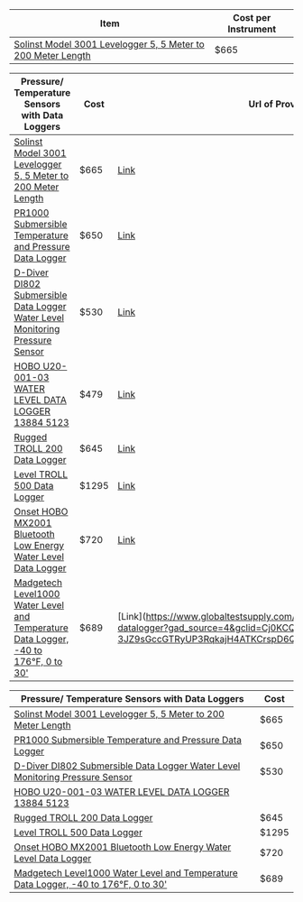 |Item                         |Cost per Instrument|
|-----------------------------|--------------------------|
|[Solinst Model 3001 Levelogger 5, 5 Meter to 200 Meter Length](https://shop.prmfiltration.com/products/solinst-model-3001-levelogger-5-5-meter-to-200-meter-length?currency=USD&variant=43447341285561&utm_medium=cpc&utm_source=google&utm_campaign=Google%20Shopping&stkn=b12a3a614f9f&keyword=&utm_adgroup=&utm_medium=ppc&utm_term=&utm_campaign=GS+-+Water+Level+Indicators&utm_source=adwords&hsa_kw=&hsa_cam=20792052705&hsa_ver=3&hsa_acc=5711099154&hsa_ad=681932524696&hsa_grp=153781953777&hsa_src=g&hsa_mt=&hsa_tgt=pla-1393587162910&hsa_net=adwords&gad_source=1&gclid=Cj0KCQiAtaOtBhCwARIsAN_x-3KLRvhvtkdTshuhJON8LnKMiagUCHcsij2NafXIlm1MgPoZEa6syJkaAh8CEALw_wcB) |$665|

| Pressure/ Temperature Sensors with Data Loggers                                                      | Cost | Url of Provider |
|-----------------------------------------------------------------------------------------------------|------|------------------|
| [Solinst Model 3001 Levelogger 5, 5 Meter to 200 Meter Length](https://shop.prmfiltration.com/products/solinst-model-3001-levelogger-5-5-meter-to-200-meter-length?currency=USD&variant=43447341285561&utm_medium=cpc&utm_source=google&utm_campaign=Google%20Shopping&stkn=b12a3a614f9f&keyword=&utm_adgroup=&utm_medium=ppc&utm_term=&utm_campaign=GS+-+Water+Level+Indicators&utm_source=adwords&hsa_kw=&hsa_cam=20792052705&hsa_ver=3&hsa_acc=5711099154&hsa_ad=681932524696&hsa_grp=153781953777&hsa_src=g&hsa_mt=&hsa_tgt=pla-1393587162910&hsa_net=adwords&gad_source=1&gclid=Cj0KCQiAtaOtBhCwARIsAN_x-3KLRvhvtkdTshuhJON8LnKMiagUCHcsij2NafXIlm1MgPoZEa6syJkaAh8CEALw_wcB) | $665 | [Link](https://shop.prmfiltration.com/products/solinst-model-3001-levelogger-5-5-meter-to-200-meter-length?currency=USD&variant=43447341285561&utm_medium=cpc&utm_source=google&utm_campaign=Google%20Shopping&stkn=b12a3a614f9f&keyword=&utm_adgroup=&utm_medium=ppc&utm_term=&utm_campaign=GS+-+Water+Level+Indicators&utm_source=adwords&hsa_kw=&hsa_cam=20792052705&hsa_ver=3&hsa_acc=5711099154&hsa_ad=681932524696&hsa_grp=153781953777&hsa_src=g&hsa_mt=&hsa_tgt=pla-1393587162910&hsa_net=adwords&gad_source=1&gclid=Cj0KCQiAtaOtBhCwARIsAN_x-3KLRvhvtkdTshuhJON8LnKMiagUCHcsij2NafXIlm1MgPoZEa6syJkaAh8CEALw_wcB) |
| [PR1000 Submersible Temperature and Pressure Data Logger](https://www.iothrifty.com/products/pr1000-temperature-and-pressure-data-logger?variant=43573448474861&gad_source=1&gclid=Cj0KCQiAtaOtBhCwARIsAN_x-3ItCUbWQPfTIW8bJDhuBd5oGU-5TLqH1GxiFBw7Q4yG4ldEs7L1OVUaAmTzEALw_wcB) | $650 | [Link](https://www.iothrifty.com/products/pr1000-temperature-and-pressure-data-logger?variant=43573448474861&gad_source=1&gclid=Cj0KCQiAtaOtBhCwARIsAN_x-3ItCUbWQPfTIW8bJDhuBd5oGU-5TLqH1GxiFBw7Q4yG4ldEs7L1OVUaAmTzEALw_wcB) |
| [D-Diver DI802 Submersible Data Logger Water Level Monitoring Pressure Sensor](https://www.ebay.com/itm/334302964616?chn=ps&mkevt=1&mkcid=28&srsltid=AfmBOorsBHuv7Kf8wJr7fuVieCijHrO6QNJHvGcB-83NiCWUU102vXVkid0) | $530 | [Link](https://www.ebay.com/itm/334302964616?chn=ps&mkevt=1&mkcid=28&srsltid=AfmBOorsBHuv7Kf8wJr7fuVieCijHrO6QNJHvGcB-83NiCWUU102vXVkid0) |
| [HOBO U20-001-03 WATER LEVEL DATA LOGGER 13884 5123](https://www.ebay.com/itm/305309535177?_trkparms=amclksrc%3DITM%26aid%3D1110006%26algo%3DHOMESPLICE.SIM%26ao%3D1%26asc%3D259357%26meid%3Da1ffd7168a31407c97b53b174746d735%26pid%3D101875%26rk%3D1%26rkt%3D4%26sd%3D334302964616%26itm%3D305309535177%26pmt%3D1%26noa%3D0%26pg%3D4429486%26algv%3DSimplAMLv11WebTrimmedV3MskuWithLambda85KnnRecallV1V2V4ItemNrtInQueryAndCassiniVisualRankerAndBertRecallWithVMEV3CPCAutoWithCassiniEmbRecall&_trksid=p4429486.c101875.m1851&amdata=cksum%3A305309535177a1ffd7168a31407c97b53b174746d735%7Cenc%3AAQAIAAABYHD%252FO%252BVoFoPPIoZ2g0kOZxWd85mWuIHekSp3qag7zFfwObZeQoitzE%252FDCfcejfO%252BzOLmzZmy11RrgWpA56KM9DpasK%252BGtGYwCFvgaK6ijP5AqShEUhT8f2oX6hvndJ3G0oWH8DD1DlBWseQltpxcSDW2Uu52NrseaxeINpsrDP6vx7ny%252BkPKauMa3yeSanWiiuYj%252BuFM7pjYIcCSwHZ8WIJO9sa3jO1dMyEvZCd3yNFwTA2jwF3aikX%252BhN71bAl7zkAKK7BnOOn4SHPm3NwqqKQ%252BCZuZhv0yirpDiPqtWEdCEM6UUEBlmEZNdxzA3NQVWiMG6tagdHgNIcBn2o%252BjYzvYH%252B8778p%252FtEaPHFzd84KJRPeYTccF8UjZn2EjSnjBVAnLtiAj5miJMrcS9c8hUbDs0Hjtyho4sw6T0HMF9peAlBzXkKHLLmhmH4KhwJqJpkdbGBhSf%252BcOWj0kpDqGMfw%253D%7Campid%3APL_CLK%7Cclp%3A4429486&epid=527568318) | $479 | [Link](https://www.ebay.com/itm/305309535177?_trkparms=amclksrc%3DITM%26aid%3D1110006%26algo%3DHOMESPLICE.SIM%26ao%3D1%26asc%3D259357%26meid%3Da1ffd7168a31407c97b53b174746d735%26pid%3D101875%26rk%3D1%26rkt%3D4%26sd%3D334302964616%26itm%3D305309535177%26pmt%3D1%26noa%3D0%26pg%3D4429486%26algv%3DSimplAMLv11WebTrimmedV3MskuWithLambda85KnnRecallV1V2V4ItemNrtInQueryAndCassiniVisualRankerAndBertRecallWithVMEV3CPCAutoWithCassiniEmbRecall&_trksid=p4429486.c101875.m1851&amdata=cksum%3A305309535177a1ffd7168a31407c97b53b174746d735%7Cenc%3AAQAIAAABYHD%252FO%252BVoFoPPIoZ2g0kOZxWd85mWuIHekSp3qag7zFfwObZeQoitzE%252FDCfcejfO%252BzOLmzZmy11RrgWpA56KM9DpasK%252BGtGYwCFvgaK6ijP5AqShEUhT8f2oX6hvndJ3G0oWH8DD1DlBWseQltpxcSDW2Uu52NrseaxeINpsrDP6vx7ny%252BkPKauMa3yeSanWiiuYj%252BuFM7pjYIcCSwHZ8WIJO9sa3jO1dMyEvZCd3yNFwTA2jwF3aikX%252BhN71bAl7zkAKK7BnOOn4SHPm3NwqqKQ%252BCZuZhv0yirpDiPqtWEdCEM6UUEBlmEZNdxzA3NQVWiMG6tagdHgNIcBn2o%252BjYzvYH%252B8778p%252FtEaPHFzd84KJRPeYTccF8UjZn2EjSnjBVAnLtiAj5miJMrcS9c8hUbDs0Hjtyho4sw6T0HMF9peAlBzXkKHLLmhmH4KhwJqJpkdbGBhSf%252BcOWj0kpDqGMfw%253D%7Campid%3APL_CLK%7Cclp%3A4429486&epid=527568318) |
| [Rugged TROLL 200 Data Logger](https://in-situ.com/us/rugged-troll-200?creative=652801403648&keyword=rugged%20troll%20100&matchtype=p&network=g&device=c&gclid=Cj0KCQiAtaOtBhCwARIsAN_x-3KtoUUwgpgDwWq06XOUO-wsMz7tKGmsCe15fDjiA7SsgSFO0Uu-UWQaAhw0EALw_wcB) | $645 | [Link](https://in-situ.com/us/rugged-troll-200?creative=652801403648&keyword=rugged%20troll%20100&matchtype=p&network=g&device=c&gclid=Cj0KCQiAtaOtBhCwARIsAN_x-3KtoUUwgpgDwWq06XOUO-wsMz7tKGmsCe15fDjiA7SsgSFO0Uu-UWQaAhw0EALw_wcB) |
| [Level TROLL 500 Data Logger](https://in-situ.com/us/level-troll-500-data-logger?creative=433721100416&keyword=&matchtype=&network=g&device=c&gclid=Cj0KCQiAtaOtBhCwARIsAN_x-3ILgd3uZtuTBc_q04JgBoOVulOODTlJ5XmMN23EzwFXUDohuK4YFcMaAjz7EALw_wcB) | $1295 | [Link](https://in-situ.com/us/level-troll-500-data-logger?creative=433721100416&keyword=&matchtype=&network=g&device=c&gclid=Cj0KCQiAtaOtBhCwARIsAN_x-3ILgd3uZtuTBc_q04JgBoOVulOODTlJ5XmMN23EzwFXUDohuK4YFcMaAjz7EALw_wcB) |
| [Onset HOBO MX2001 Bluetooth Low Energy Water Level Data Logger](https://www.instrumentation2000.com/onset-mx2001.html?ff=1&fp=3171) | $720 | [Link](https://www.instrumentation2000.com/onset-mx2001.html?ff=1&fp=3171) |
| [Madgetech Level1000 Water Level and Temperature Data Logger, -40 to 176°F, 0 to 30'](https://www.globaltestsupply.com/product/madgetech-level1000-datalogger?gad_source=4&gclid=Cj0KCQiAtaOtBhCwARIsAN_x-3JZ9sGccGTRyUP3RqkajH4ATKCrspD6QyqxA4WsQTJTHuav37oHJQ8aAtCqEALw_wcB) | $689 | [Link](https://www.globaltestsupply.com/product/madgetech-level1000-datalogger?gad_source=4&gclid=Cj0KCQiAtaOtBhCwARIsAN_x-3JZ9sGccGTRyUP3RqkajH4ATKCrspD6QyqxA4WsQTJTHuav37oHJQ8aAtC

| Pressure/ Temperature Sensors with Data Loggers                                                      | Cost |
|-----------------------------------------------------------------------------------------------------|------|
| [Solinst Model 3001 Levelogger 5, 5 Meter to 200 Meter Length](https://shop.prmfiltration.com/products/solinst-model-3001-levelogger-5-5-meter-to-200-meter-length?currency=USD&variant=43447341285561&utm_medium=cpc&utm_source=google&utm_campaign=Google%20Shopping&stkn=b12a3a614f9f&keyword=&utm_adgroup=&utm_medium=ppc&utm_term=&utm_campaign=GS+-+Water+Level+Indicators&utm_source=adwords&hsa_kw=&hsa_cam=20792052705&hsa_ver=3&hsa_acc=5711099154&hsa_ad=681932524696&hsa_grp=153781953777&hsa_src=g&hsa_mt=&hsa_tgt=pla-1393587162910&hsa_net=adwords&gad_source=1&gclid=Cj0KCQiAtaOtBhCwARIsAN_x-3KLRvhvtkdTshuhJON8LnKMiagUCHcsij2NafXIlm1MgPoZEa6syJkaAh8CEALw_wcB) | $665 |
| [PR1000 Submersible Temperature and Pressure Data Logger](https://www.iothrifty.com/products/pr1000-temperature-and-pressure-data-logger?variant=43573448474861&gad_source=1&gclid=Cj0KCQiAtaOtBhCwARIsAN_x-3ItCUbWQPfTIW8bJDhuBd5oGU-5TLqH1GxiFBw7Q4yG4ldEs7L1OVUaAmTzEALw_wcB) | $650 |
| [D-Diver DI802 Submersible Data Logger Water Level Monitoring Pressure Sensor](https://www.ebay.com/itm/334302964616?chn=ps&mkevt=1&mkcid=28&srsltid=AfmBOorsBHuv7Kf8wJr7fuVieCijHrO6QNJHvGcB-83NiCWUU102vXVkid0) | $530 |
| [HOBO U20-001-03 WATER LEVEL DATA LOGGER 13884 5123](https://www.ebay.com/itm/305309535177?_trkparms=amclksrc%3DITM%26aid%3D1110006%26algo%3DHOMESPLICE.SIM%26ao%3D1%26asc%3D259357%26meid%3Da1ffd7168a31407c97b53b174746d735%26pid%3D101875%26rk%3D1%26rkt%3D4%26sd%3D334302964616%26itm%3D305309535177%26pmt%3D1%26noa%3D0%26pg%3D4429486%26algv%3DSimplAMLv11WebTrimmedV3MskuWithLambda85KnnRecallV1V2V4ItemNrtInQueryAndCassiniVisualRankerAndBertRecallWithVMEV3CPCAutoWithCassiniEmbRecall&_trksid=p4429486.c101875.m1851&amdata=cksum%3A305309535177a1ffd7168a31407c97b53b174746d735%7Cenc%3AAQAIAAABYHD%252FO%252BVoFoPPIoZ2g0kOZxWd85mWuIHekSp3qag7zFfwObZeQoitzE%252FDCfcejfO%252BzOLmzZmy11RrgWpA56KM9DpasK%252BGtGYwCFvgaK6ijP5AqShEUhT8f2oX6hvndJ3G0oWH8DD1DlBWseQltpxcSDW2Uu52NrseaxeINpsrDP6vx7ny%252BkPKauMa3yeSanWiiuYj%252BuFM7pjYIcCSwHZ8WIJO9sa3jO1dMyEvZCd3yNFwTA2jwF3aikX%252BhN71bAl7zkAKK7BnOOn4SHPm3NwqqKQ%252BCZuZhv0yirpDiPqtWEdCEM6UUEBlmEZNdxzA3NQVWiMG6tagdHgNIcBn2o%252BjYzvYH%252B8778p%252FtEaPHFzd84KJRPeYTccF8UjZn2EjSnjBVAnLtiAj5miJMrcS9c8hUbDs0Hjtyho4sw6T0HMF9peAlBzXkKHLLmhmH4)
| [Rugged TROLL 200 Data Logger](https://in-situ.com/us/rugged-troll-200?creative=652801403648&keyword=rugged%20troll%20100&matchtype=p&network=g&device=c&gclid=Cj0KCQiAtaOtBhCwARIsAN_x-3KtoUUwgpgDwWq06XOUO-wsMz7tKGmsCe15fDjiA7SsgSFO0Uu-UWQaAhw0EALw_wcB) | $645 |
| [Level TROLL 500 Data Logger](https://in-situ.com/us/level-troll-500-data-logger?creative=433721100416&keyword=&matchtype=&network=g&device=c&gclid=Cj0KCQiAtaOtBhCwARIsAN_x-3ILgd3uZtuTBc_q04JgBoOVulOODTlJ5XmMN23EzwFXUDohuK4YFcMaAjz7EALw_wcB) | $1295 |
| [Onset HOBO MX2001 Bluetooth Low Energy Water Level Data Logger](https://www.instrumentation2000.com/onset-mx2001.html?ff=1&fp=3171) | $720 |
| [Madgetech Level1000 Water Level and Temperature Data Logger, -40 to 176°F, 0 to 30'](https://www.globaltestsupply.com/product/madgetech-level1000-datalogger?gad_source=4&gclid=Cj0KCQiAtaOtBhCwARIsAN_x-3JZ9sGccGTRyUP3RqkajH4ATKCrspD6QyqxA4WsQTJTHuav37oHJQ8aAtCqEALw_wcB) | $689 |
